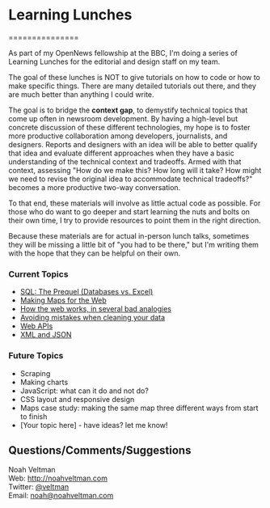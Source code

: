 # Learning Lunches #
===============

As part of my OpenNews fellowship at the BBC, I'm doing a series of Learning Lunches for the editorial and design staff on my team.

The goal of these lunches is NOT to give tutorials on how to code or how to make specific things.  There are many detailed tutorials out there, and they are much better than anything I could write.

The goal is to bridge the **context gap**, to demystify technical topics that come up often in newsroom development.  By having a high-level but concrete discussion of these different technologies, my hope is to foster more productive collaboration among developers, journalists, and designers.  Reports and designers with an idea will be able to better qualify that idea and evaluate different approaches when they have a basic understanding of the technical context and tradeoffs.  Armed with that context, assessing "How do we make this?  How long will it take?  How might we need to revise the original idea to accommodate technical tradeoffs?" becomes a more productive two-way conversation.

To that end, these materials will involve as little actual code as possible.  For those who do want to go deeper and start learning the nuts and bolts on their own time, I try to provide resources to point them in the right direction.

Because these materials are for actual in-person lunch talks, sometimes they will be missing a little bit of "you had to be there," but I'm writing them with the hope that they can be helpful on their own.

### Current Topics ###
* [SQL: The Prequel (Databases vs. Excel)](databases/)
* [Making Maps for the Web](maps/)
* [How the web works, in several bad analogies](webservers/)
* [Avoiding mistakes when cleaning your data](datahygiene/)
* [Web APIs](apis/)
* [XML and JSON](xmljson/)

### Future Topics ###
* Scraping
* Making charts
* JavaScript: what can it do and not do?
* CSS layout and responsive design
* Maps case study: making the same map three different ways from start to finish
* [Your topic here] - have ideas?  let me know!

## Questions/Comments/Suggestions ##
Noah Veltman  
Web: http://noahveltman.com  
Twitter: [@veltman](http://twitter.com/veltman)  
Email: [noah@noahveltman.com](mailto:noah@noahveltman.com)  


